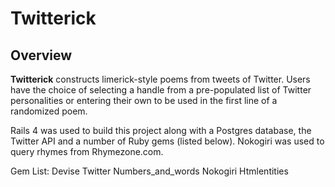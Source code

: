 # Twitterick 

## Overview

**Twitterick** constructs limerick-style poems from tweets of Twitter. Users have the choice of selecting a handle from a pre-populated list of Twitter personalities or entering their own to be used in the first line of a randomized poem. 

Rails 4 was used to build this project along with a Postgres database, the Twitter API and a number of Ruby gems (listed below). Nokogiri was used to query rhymes from Rhymezone.com.


Gem List: 
	Devise
	Twitter
	Numbers_and_words
	Nokogiri
	Htmlentities
